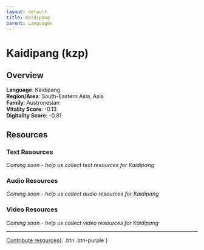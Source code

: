 ```yaml
---
layout: default
title: Kaidipang
parent: Languages
---
```


# Kaidipang (kzp)

## Overview

**Language**: Kaidipang  
**Region/Area**: South-Eastern Asia, Asia  
**Family**: Austronesian  
**Vitality Score**: -0.13  
**Digitality Score**: -0.81  

## Resources

### Text Resources
*Coming soon - help us collect text resources for Kaidipang*

### Audio Resources
*Coming soon - help us collect audio resources for Kaidipang*

### Video Resources
*Coming soon - help us collect video resources for Kaidipang*

---

[Contribute resources](https://fairtrain.github.io/){: .btn .btn-purple }
